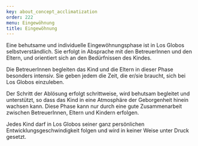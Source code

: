```yaml
---
key: about_concept_acclimatization
order: 222
menu: Eingewöhnung
title: Eingewöhnung
---
```

Eine behutsame und individuelle Eingewöhnungsphase ist in Los Globos selbstverständlich. Sie erfolgt in Absprache mit den BetreuerInnen und den Eltern, und orientiert sich an den Bedürfnissen des Kindes.

Die BetreuerInnen begleiten das Kind und die Eltern in dieser Phase besonders intensiv. Sie geben jedem die Zeit, die er/sie braucht, sich bei Los Globos einzuleben. 

Der Schritt der Ablösung erfolgt schrittweise, wird behutsam begleitet und unterstützt, so dass das Kind in eine Atmosphäre der Geborgenheit hinein wachsen kann. Diese Phase kann nur durch eine gute Zusammenarbeit zwischen BetreuerInnen, Eltern und Kindern erfolgen.

Jedes Kind darf in Los Globos seiner ganz persönlichen Entwicklungsgeschwindigkeit folgen und wird in keiner Weise unter Druck gesetzt.